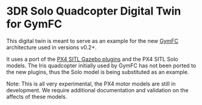 # 3DR Solo Quadcopter Digital Twin for GymFC

This digital twin is meant to serve as an example for the new
[GymFC](https://github.com/wil3/gymfc) architecture used in versions v0.2+.  

It uses a port of the [PX4 SITL Gazebo plugins](https://github.com/wil3/gymfc-aircraft-plugins) and 
the PX4 SITL Solo models. The Iris quadcopter initially used by GymFC has not
been ported to the new plugins, thus the Solo model is being substituted as an
example.


Note: This is all very experimental, the PX4 motor models are still in
development. We require additional documentation and validation on the affects
of these models.
